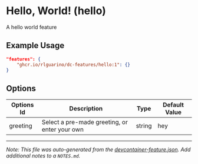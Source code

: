 
# Hello, World! (hello)

A hello world feature

## Example Usage

```json
"features": {
    "ghcr.io/rlguarino/dc-features/hello:1": {}
}
```

## Options

| Options Id | Description | Type | Default Value |
|-----|-----|-----|-----|
| greeting | Select a pre-made greeting, or enter your own | string | hey |



---

_Note: This file was auto-generated from the [devcontainer-feature.json](https://github.com/rlguarino/dc-features/blob/main/src/hello/devcontainer-feature.json).  Add additional notes to a `NOTES.md`._
